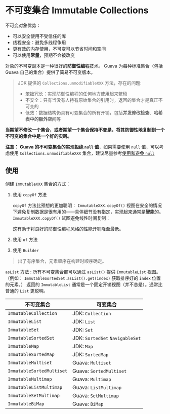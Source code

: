 # 不可变集合 Immutable Collections

不可变对象优势：
* 可以安全使用不受信任的库
* 线程安全：避免多线程争用
* 更有效的内存使用，不可变可以节省时间和空间
* 可以使用**常量**，预期不会被改变

对象的不可变副本是一种很好的**防御性编程**技术。
Guava 为每种标准集合（包括 Guava 自己的集合）提供了简易不可变版本。

> JDK 提供的 `Collections.unmodifiableXXX` 方法，存在的问题:
> 
> * 笨拙冗长：实现防御性编程的任何地方使用起来繁琐
> * 不安全：只有当没有人持有原始集合的引用时，返回的集合才是真正不可变的
> * 低效：数据结构仍具有可变集合的所有开销，包括**并发修改检查**、**哈希表中的额外空间**等

**当期望不修改一个集合，或者期望一个集合保持不变是，将其防御性地复制到一个不可变的集合中是一个好的实践。**

**注意：**
**Guava 的不可变集合的实现拒绝 `null` 值**，如果需要使用 `null` 值，可以考虑使用 `Collections.unmodifiableXXX` 集合，建议尽量参考[使用和避免 `null`](./UsingAndAvoidingNullExplained.md)

## 使用

创建 `ImmutableXXX` 集合的方式：
1. 使用 `copyOf` 方法

	`copyOf` 方法比预想的更加聪明： `ImmutableXXX.copyOf()` 视图在安全的情况下避免复制数据是很有用的——具体细节没有指定，实现起来通常是**智能**的。
	`ImmutableXXX.copyOf()` 试图避免线性时间复制：

	这有助于将良好的防御性编程风格的性能开销降至最低。
2. 使用 `of` 方法
3. 使用 `Builder` 

> 出了有序集合，元素顺序在构建时顺序确定。

`asList` 方法 : 所有不可变集合都可以通过 `asList()` 提供 `ImmutableList` 视图。
（例如： `ImmutableSortedSet.asList().get(index)` 获取排序好的 `index` 位置的元素。）
返回的 `ImmutableList` 通常是一个固定开销视图（并不总是）。通常比普通的 `List` 更聪明。

| 不可变集合                     | 可变集合                            |
|---------------------------|---------------------------------|
| `ImmutableCollection`     | JDK: `Collection`               |
| `ImmutableList`           | JDK: `List`                     |
| `ImmutableSet`            | JDK: `Set`                      |
| `ImmutableSortedSet`      | JDK: `SortedSet` `NavigableSet` |
| `ImmutableMap`            | JDK: `Map`                      |
| `ImmutableSortedMap`      | JDK: `SortedMap`                |
| `ImmutableMultiset`       | Guava: `Multiset`               |
| `ImmutableSortedMultiset` | Guava: `SortedMultiset`         |
| `ImmutableMultimap`       | Guava: `Multimap`               |
| `ImmutableListMultimap`   | Guava: `ListMultimap`           |
| `ImmutableSetMultimap`    | Guava: `SetMultimap`            |
| `ImmutableBiMap`          | Guava: `BiMap`                  |
